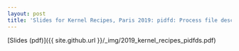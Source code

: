 ```yaml
---
layout: post
title: 'Slides for Kernel Recipes, Paris 2019: pidfd: Process file descriptors on Linux'
---
```


[Slides (pdf)]({{ site.github.url }}/_img/2019_kernel_recipes_pidfds.pdf)

